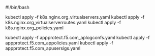 #!/bin/bash

kubectl apply -f k8s.nginx.org_virtualservers.yaml
kubectl apply -f k8s.nginx.org_virtualserverroutes.yaml
kubectl apply -f k8s.nginx.org_policies.yaml

kubectl apply -f appprotect.f5.com_aplogconfs.yaml
kubectl apply -f appprotect.f5.com_appolicies.yaml
kubectl apply -f appprotect.f5.com_apusersigs.yaml